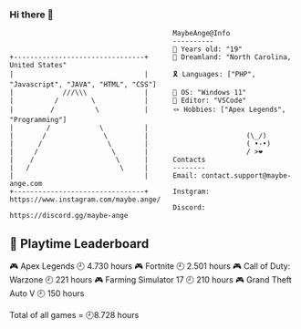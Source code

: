 ### Hi there 👋


                                            MaybeAnge@Info
                                            ----------
                                            🎪 Years old: "19"
    +--------------------------------+      🎈 Dreamland: "North Carolina, United States"
    |                                |      🎗️ Languages: ["PHP", "Javascript", "JAVA", "HTML", "CSS"]
    |            ///\\\              |      🍗 OS: "Windows 11"
    |          /        \            |      🎉 Editor: "VSCode"
    |         /          \           |      🪢 Hobbies: ["Apex Legends", "Programming"]
    |        /            \          |
    |       /              \         |                        (\_/)
    |      /                \        |                        ( •-•)
    |     /                  \       |                        / >❤️
    |    /                    \      |      Contacts
    |   /                      \     |      --------
    |                                |      Email: contact.support@maybe-ange.com
    +--------------------------------+      Instgram: https://www.instagram.com/maybe.ange/
                                            Discord: https://discord.gg/maybe-ange

## 🥇 Playtime Leaderboard 

🎮 Apex Legends                     🕘 4.730 hours
🎮 Fortnite                         🕘 2.501 hours
🎮 Call of Duty: Warzone            🕘 221 hours
🎮 Farming Simulator 17             🕘 210 hours
🎮 Grand Theft Auto V               🕘 150 hours

Total of all games = 🕘8.728 hours

